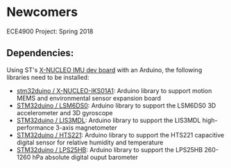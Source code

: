 # Newcomers
ECE4900 Project: Spring 2018


## Dependencies:
Using ST's [X-NUCLEO IMU dev board](http://www.st.com/en/ecosystems/x-nucleo-iks01a1.html) with an Arduino, the following libraries need to be installed:
* [stm32duino / X-NUCLEO-IKS01A1](https://github.com/stm32duino/X-NUCLEO-IKS01A1): Arduino library to support motion MEMS and environmental sensor expansion board
* [STM32duino / LSM6DS0](https://github.com/stm32duino/LSM6DS0): Arduino library to support the LSM6DS0 3D accelerometer and 3D gyroscope
* [STM32duino / LIS3MDL](https://github.com/stm32duino/LIS3MDL): Arduino library to support the LIS3MDL high-performance 3-axis magnetometer
* [STM32duino / HTS221](https://github.com/stm32duino/HTS221): Arduino library to support the HTS221 capacitive digital sensor for relative humidity and temperature
* [STM32duino / LPS25HB](https://github.com/stm32duino/LPS25HB): Arduino library to support the LPS25HB 260-1260 hPa absolute digital ouput barometer
